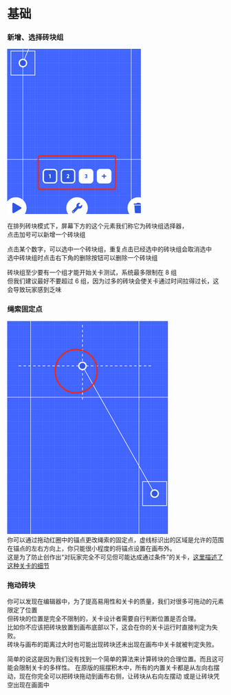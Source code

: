 # 基础

### 新增、选择砖块组

![选择器](../_screenshots/set_selector.png)

在排列砖块模式下，屏幕下方的这个元素我们称它为砖块组选择器，  
点击加号可以新增一个砖块组

点击某个数字，可以选中一个砖块组，重复点击已经选中的砖块组会取消选中  
选中砖块组时点击右下角的删除按钮可以删除一个砖块组

砖块组至少要有一个组才能开始关卡测试，系统最多限制在 8 组  
但我们建议最好不要超过 6 组，因为过多的砖块会使关卡通过时间拉得过长，这会导致玩家感到乏味

### 绳索固定点

![绳索固定点](../_screenshots/fixed_anchor.png)  
你可以通过拖动红圈中的锚点更改绳索的固定点，虚线标识出的区域是允许的范围  
在锚点的左右方向上，你只能很小程度的将锚点设置在画布外。  
这是为了防止创作出“对玩家完全不可见但可能达成通过条件”的关卡，[这里描述了这种关卡的细节](/badLevel)

### 拖动砖块

你可以发现在编辑器中，为了提高易用性和关卡的质量，我们对很多可拖动的元素限定了位置  
但砖块的位置是完全不限制的，关卡设计者需要自行判断位置是否合理。  
比如你不应该把砖块放置到画布底部以下，这会在你的关卡运行时直接判定为失败。  
砖块与画布的距离过大时也可能出现砖块还未出现在画布中关卡就被判定失败。

简单的说这是因为我们没有找到一个简单的算法来计算砖块的合理位置。而且这可能会限制关卡的多样性。
在原版的摇摆积木中，所有的内置关卡都是从左向右摆动，现在你完全可以把砖块拖动到画布右侧，让砖块从右向左摆动
或是让砖块凭空出现在画面中
